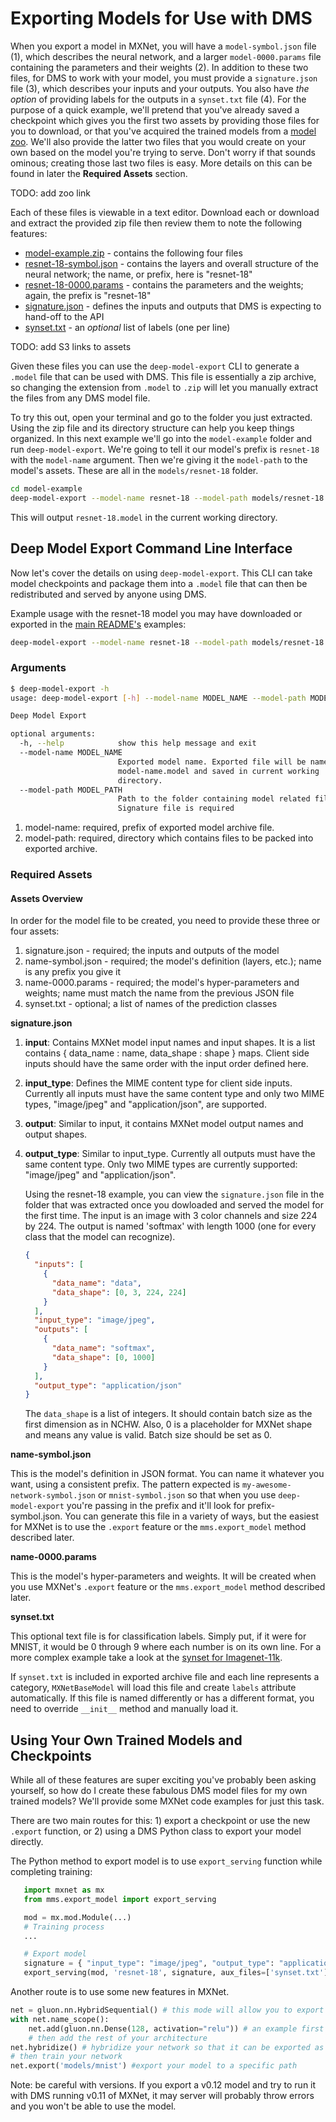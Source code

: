 # Exporting Models for Use with DMS

When you export a model in MXNet, you will have a `model-symbol.json` file (1), which describes the neural network, and a larger `model-0000.params` file containing the parameters and their weights (2). In addition to these two files, for DMS to work with your model, you must provide a `signature.json` file (3), which describes your inputs and your outputs. You also have *the option* of providing labels for the outputs in a `synset.txt` file (4). For the purpose of a quick example, we'll pretend that you've already saved a checkpoint which gives you the first two assets by providing those files for you to download, or that you've acquired the trained models from a [model zoo](). We'll also provide the latter two files that you would create on your own based on the model you're trying to serve. Don't worry if that sounds ominous; creating those last two files is easy. More details on this can be found in later the **Required Assets** section.

TODO: add zoo link

Each of these files is viewable in a text editor. Download each or download and extract the provided zip file then review them to note the following features:

* [model-example.zip]() - contains the following four files
* [resnet-18-symbol.json]() - contains the layers and overall structure of the neural network; the name, or prefix, here is "resnet-18"
* [resnet-18-0000.params]() - contains the parameters and the weights; again, the prefix is "resnet-18"
* [signature.json]() - defines the inputs and outputs that DMS is expecting to hand-off to the API
* [synset.txt]() - an *optional* list of labels (one per line)

TODO: add S3 links to assets

Given these files you can use the `deep-model-export` CLI to generate a `.model` file that can be used with DMS. This file is essentially a zip archive, so changing the extension from `.model` to `.zip` will let you manually extract the files from any DMS model file.

To try this out, open your terminal and go to the folder you just extracted. Using the zip file and its directory structure can help you keep things organized. In this next example we'll go into the `model-example` folder and run `deep-model-export`. We're going to tell it our model's prefix is `resnet-18` with the `model-name` argument. Then we're giving it the `model-path` to the model's assets. These are all in the `models/resnet-18` folder.

```bash
cd model-example
deep-model-export --model-name resnet-18 --model-path models/resnet-18
```

This will output `resnet-18.model` in the current working directory.

## Deep Model Export Command Line Interface

Now let's cover the details on using `deep-model-export`. This CLI can take model checkpoints and package them into a `.model` file that can then be redistributed and served by anyone using DMS.

Example usage with the resnet-18 model you may have downloaded or exported in the [main README's](../README.md) examples:

```bash
deep-model-export --model-name resnet-18 --model-path models/resnet-18
```

### Arguments

```bash
$ deep-model-export -h
usage: deep-model-export [-h] --model-name MODEL_NAME --model-path MODEL_PATH

Deep Model Export

optional arguments:
  -h, --help            show this help message and exit
  --model-name MODEL_NAME
                        Exported model name. Exported file will be named as
                        model-name.model and saved in current working
                        directory.
  --model-path MODEL_PATH
                        Path to the folder containing model related files.
                        Signature file is required
```

1. model-name: required, prefix of exported model archive file.
2. model-path: required, directory which contains files to be packed into exported archive.

### Required Assets

#### Assets Overview
In order for the model file to be created, you need to provide these three or four assets:

1. signature.json - required; the inputs and outputs of the model
1. name-symbol.json - required; the model's definition (layers, etc.); name is any prefix you give it
1. name-0000.params - required; the model's hyper-parameters and weights; name must match the name from the previous JSON file
1. synset.txt - optional; a list of names of the prediction classes

**signature.json**

1. **input**: Contains MXNet model input names and input shapes. It is a list contains { data_name : name, data_shape : shape } maps. Client side inputs should have the same order with the input order defined here.
1. **input_type**: Defines the MIME content type for client side inputs. Currently all inputs must have the same content type and only two MIME types, "image/jpeg" and "application/json", are supported.
1. **output**: Similar to input, it contains MXNet model output names and output shapes.
1. **output_type**: Similar to input_type. Currently all outputs must have the same content type. Only two MIME types are currently supported: "image/jpeg" and "application/json".

   Using the resnet-18 example, you can view the `signature.json` file in the folder that was extracted once you dowloaded and served the model for the first time. The input is an image with 3 color channels and size 224 by 224. The output is named 'softmax' with length 1000 (one for every class that the model can recognize).

   ```json
   {
     "inputs": [
       {
         "data_name": "data",
         "data_shape": [0, 3, 224, 224]
       }
     ],
     "input_type": "image/jpeg",
     "outputs": [
       {
         "data_name": "softmax",
         "data_shape": [0, 1000]
       }
     ],
     "output_type": "application/json"
   }
   ```

   The `data_shape` is a list of integers. It should contain batch size as the first dimension as in NCHW. Also, 0 is a placeholder for MXNet shape and means any value is valid. Batch size should be set as 0.

**name-symbol.json**

  This is the model's definition in JSON format. You can name it whatever you want, using a consistent prefix. The pattern expected is `my-awesome-network-symbol.json` or `mnist-symbol.json` so that when you use `deep-model-export` you're passing in the prefix and it'll look for prefix-symbol.json. You can generate this file in a variety of ways, but the easiest for MXNet is to use the `.export` feature or the `mms.export_model` method described later.

**name-0000.params**

  This is the model's hyper-parameters and weights. It will be created when you use MXNet's `.export` feature or the `mms.export_model` method described later.

**synset.txt**

  This optional text file is for classification labels. Simply put, if it were for MNIST, it would be 0 through 9 where each number is on its own line. For a more complex example take a look at the [synset for Imagenet-11k](https://github.com/tornadomeet/ResNet/blob/master/predict/synset.txt).


   If `synset.txt` is included in exported archive file and each line represents a category, `MXNetBaseModel` will load this file and create `labels` attribute automatically. If this file is named differently or has a different format, you need to override `__init__` method and manually load it.


## Using Your Own Trained Models and Checkpoints

While all of these features are super exciting you've probably been asking yourself, so how do I create these fabulous DMS model files for my own trained models? We'll provide some MXNet code examples for just this task.

There are two main routes for this: 1) export a checkpoint or use the new `.export` function, or 2) using a DMS Python class to export your model directly.

The Python method to export model is to use `export_serving` function while completing training:

```python
   import mxnet as mx
   from mms.export_model import export_serving

   mod = mx.mod.Module(...)
   # Training process
   ...

   # Export model
   signature = { "input_type": "image/jpeg", "output_type": "application/json" }
   export_serving(mod, 'resnet-18', signature, aux_files=['synset.txt'])
```

Another route is to use some new features in MXNet.

```python
net = gluon.nn.HybridSequential() # this mode will allow you to export the model
with net.name_scope():
    net.add(gluon.nn.Dense(128, activation="relu")) # an example first layer
    # then add the rest of your architecture
net.hybridize() # hybridize your network so that it can be exported as symbols
# then train your network
net.export('models/mnist') #export your model to a specific path
```

Note: be careful with versions. If you export a v0.12 model and try to run it with DMS running v0.11 of MXNet, it may server will probably throw errors and you won't be able to use the model.
